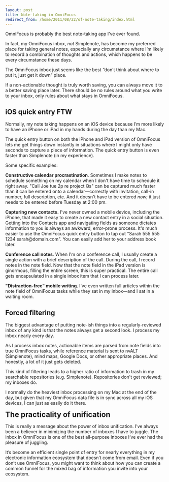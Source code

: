```yaml
---
layout: post
title: Note-taking in OmniFocus
redirect_from: /home/2011/08/22/of-note-taking/index.html
---
```

<p>OmniFocus is probably the best note-taking app I’ve ever found.</p>
<p>In fact, my OmniFocus inbox, <em>not</em> Simplenote, has become my preferred place for taking general notes, especially any circumstance where I’m likely to record a combination of thoughts and actions, which happens to be every circumstance these days.</p>
<p>The OmniFocus inbox just seems like the best “don’t think about where to put it, just get it down” place.</p>
<p>If a non-actionable thought is truly worth saving, you can always move it to a better saving place later. There should be no rules around what you write to your inbox, only rules about what stays in OmniFocus.</p>
<h2 id="iosquickentryftw">iOS quick entry FTW</h2>
<p>Normally, my note taking happens on an iOS device because I’m more likely to have an iPhone or iPad in my hands during the day than my Mac.</p>
<p>The quick entry button on both the iPhone and iPad version of OmniFocus lets me get things down instantly in situations where I might only have seconds to capture a piece of information. The quick entry button is even faster than Simplenote (in my experience).</p>
<p>Some specific examples:</p>
<p><strong>Constructive calendar procrastination</strong>. Sometimes I make notes to schedule something on my calendar when I don't have time to schedule it right away. "Call Joe tue 2p re project Qs" can be captured much faster than it can be entered onto a calendar—correctly with invitation, call-in number, full description, etc. And it doesn't have to be entered <em>now</em>; it just needs to be entered before Tuesday at 2:00 pm.</p>
<p><strong>Capturing new contacts.</strong> I've never owned a mobile device, including the iPhone, that made it easy to create a new contact entry in a social situation. Getting into the Contacts app and navigating fields as someone dictates information to you is always an awkward, error-prone process. It's much easier to use the OmniFocus quick entry button to tap out "Sarah 555 555 1234 sarah@domain.com". You can easily add her to your address book later.</p>
<p><strong>Conference call notes</strong>. When I'm on a conference call, I usually create a single action with a brief description of the call. During the call, I record notes in the note field. Now that the note field in the iPad version is ginormous, filling the entire screen, this is super practical. The entire call gets encapsulated in a single inbox item that I can process later.</p>
<p><strong>"Distraction-free" mobile writing</strong>. I’ve even written full articles within the note field of OmniFocus tasks while they sat in my inbox—and I sat in a waiting room.</p>
<h2 id="forcedfiltering">Forced filtering</h2>
<p>The biggest advantage of putting note-ish things into a regularly-reviewed inbox of any kind is that the notes always get a second look. I process my inbox nearly every day.</p>
<p>As I process inbox notes, actionable items are parsed from note fields into true OmniFocus tasks, while reference material is sent to nvALT (Simplenote), mind maps, Google Docs, or other appropriate places. And honestly, a lot of it just gets deleted.</p>
<p>This kind of filtering leads to a higher ratio of information to trash in my searchable repositories (e.g. Simplenote). Repositories don't get reviewed; my inboxes do.</p>
<p>I normally do the heaviest inbox processing on my Mac at the end of the day, but given that my OmniFocus data file is in sync across all my iOS devices, I can just as easily do it there.</p>
<p><span style="font-size: 23px; font-weight: bold;">The practicality of unification</span></p>
<p>This is really a message about the power of inbox unification. I’ve always been a believer in minimizing the number of inboxes I have to juggle. The inbox in OmniFocus is one of the best all-purpose inboxes I’ve ever had the pleasure of juggling.</p>
<p>It’s become an efficient single point of entry for nearly everything in my electronic information ecosystem that doesn’t come from email. Even if you don’t use OmniFocus, you might want to think about how you can create a common funnel for the mixed bag of information you invite into your ecosystem.</p>
